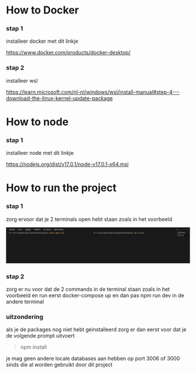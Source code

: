 # How to Docker

### stap 1
installeer docker met dit linkje

https://www.docker.com/products/docker-desktop/

### stap 2
installeer wsl 

https://learn.microsoft.com/nl-nl/windows/wsl/install-manual#step-4---download-the-linux-kernel-update-package

# How to node

### stap 1
installeer node met dit linkje

https://nodejs.org/dist/v17.0.1/node-v17.0.1-x64.msi

# How to run the project

### stap 1 
zorg ervoor dat je 2 terminals open hebt staan zoals in het voorbeeld

![Alt text](./imgs/terminals.png)

### stap 2
zorg er nu voor dat de 2 commands in de terminal staan zoals in het voorbeeld en run eerst docker-compose up en dan pas npm run dev in de andere terminal

### uitzondering
als je de packages nog niet hebt geinstalleerd zorg er dan eerst voor dat je de volgende prompt uitvoert
> npm install

je mag geen andere locale databases aan hebben op port 3006 of 3000 sinds die al worden gebruikt door dit project